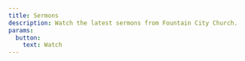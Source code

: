 ```yaml
---
title: Sermons
description: Watch the latest sermons from Fountain City Church.
params:
  button: 
    text: Watch
---
```

